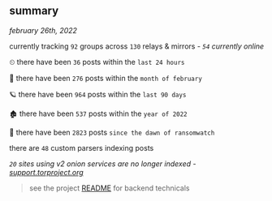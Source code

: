 
## summary
_february 26th, 2022_

currently tracking `92` groups across `130` relays & mirrors - _`54` currently online_

⏲ there have been `36` posts within the `last 24 hours`

🦈 there have been `276` posts within the `month of february`

🪐 there have been `964` posts within the `last 90 days`

🏚 there have been `537` posts within the `year of 2022`

🦕 there have been `2823` posts `since the dawn of ransomwatch`

there are `48` custom parsers indexing posts

_`20` sites using v2 onion services are no longer indexed - [support.torproject.org](https://support.torproject.org/onionservices/v2-deprecation/)_

> see the project [README](https://github.com/thetanz/ransomwatch#ransomwatch--) for backend technicals
